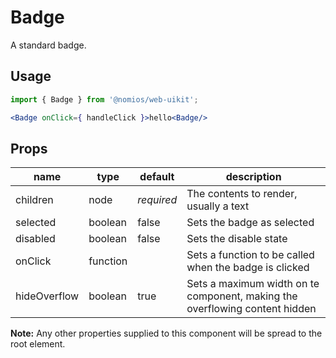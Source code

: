 # Badge

A standard badge.

## Usage

```jsx
import { Badge } from '@nomios/web-uikit';

<Badge onClick={ handleClick }>hello<Badge/>
```

## Props

| name | type | default | description |
| ---- | ---- | ------- | ----------- |
| children | node | *required* | The contents to render, usually a text |
| selected | boolean | false | Sets the badge as selected |
| disabled | boolean | false | Sets the disable state |
| onClick | function | | Sets a function to be called when the badge is clicked |
| hideOverflow | boolean | true | Sets a maximum width on te component, making the overflowing content hidden |


**Note:** Any other properties supplied to this component will be spread to the root element.
